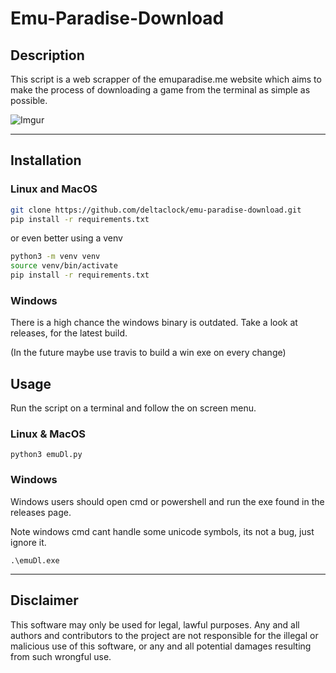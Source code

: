 # Emu-Paradise-Download

## Description

This script is a web scrapper of the emuparadise.me website which aims to make
the process of downloading a game from the terminal as simple as possible.

![Imgur](https://imgur.com/GcBZOdu.png "Example")

***

## Installation

### Linux and MacOS

```bash
git clone https://github.com/deltaclock/emu-paradise-download.git
pip install -r requirements.txt
```

or even better using a venv

```bash
python3 -m venv venv
source venv/bin/activate
pip install -r requirements.txt
```

### Windows

There is a high chance the windows binary is outdated.
Take a look at releases, for the latest build.

(In the future maybe use travis to build a win exe on every change)

## Usage

Run the script on a terminal and follow the on screen menu.

### Linux & MacOS

`python3 emuDl.py`

### Windows

Windows users should open cmd or powershell and run the exe found in the releases page.

Note windows cmd cant handle some unicode symbols, its not a bug, just ignore it.

`.\emuDl.exe`

***

## Disclaimer

This software may only be used for legal, lawful purposes. Any and all authors and contributors to the project are not responsible for the illegal or malicious use of this software, or any and all potential damages resulting from such wrongful use.
